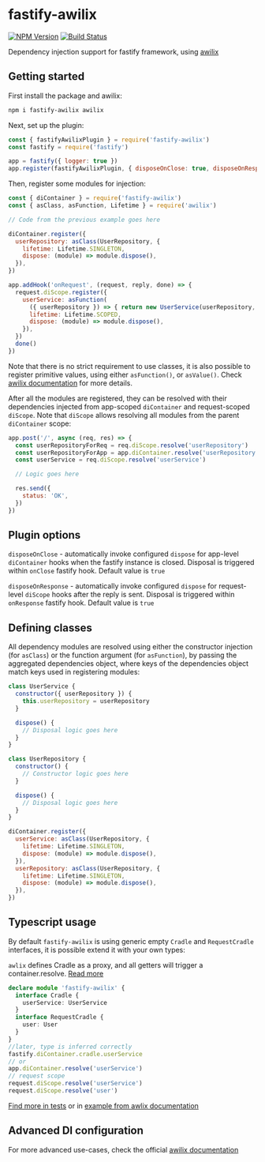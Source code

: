 # fastify-awilix

[![NPM Version][npm-image]][npm-url]
[![Build Status](https://github.com/fastify/fastify-awilix/workflows/ci/badge.svg)](https://github.com/fastify/fastify-awilix/actions)

Dependency injection support for fastify framework, using [awilix](https://github.com/jeffijoe/awilix)

## Getting started

First install the package and awilix:

```bash
npm i fastify-awilix awilix
```

Next, set up the plugin:

```js
const { fastifyAwilixPlugin } = require('fastify-awilix')
const fastify = require('fastify')

app = fastify({ logger: true })
app.register(fastifyAwilixPlugin, { disposeOnClose: true, disposeOnResponse: true })
```

Then, register some modules for injection:

```js
const { diContainer } = require('fastify-awilix')
const { asClass, asFunction, Lifetime } = require('awilix')

// Code from the previous example goes here

diContainer.register({
  userRepository: asClass(UserRepository, {
    lifetime: Lifetime.SINGLETON,
    dispose: (module) => module.dispose(),
  }),
})

app.addHook('onRequest', (request, reply, done) => {
  request.diScope.register({
    userService: asFunction(
      ({ userRepository }) => { return new UserService(userRepository, request.params.countryId) }, {
      lifetime: Lifetime.SCOPED,
      dispose: (module) => module.dispose(),
    }),
  })
  done()
})
```

Note that there is no strict requirement to use classes, it is also possible to register primitive values, using either `asFunction()`, or `asValue()`. Check [awilix documentation](https://github.com/jeffijoe/awilix) for more details.

After all the modules are registered, they can be resolved with their dependencies injected from app-scoped `diContainer` and request-scoped `diScope`. Note that `diScope` allows resolving all modules from the parent `diContainer` scope:

```js
app.post('/', async (req, res) => {
  const userRepositoryForReq = req.diScope.resolve('userRepository')
  const userRepositoryForApp = app.diContainer.resolve('userRepository') // This returns exact same result as the previous line
  const userService = req.diScope.resolve('userService')

  // Logic goes here

  res.send({
    status: 'OK',
  })
})
```


## Plugin options

`disposeOnClose` - automatically invoke configured `dispose` for app-level `diContainer` hooks when the fastify instance is closed.
  Disposal is triggered within `onClose` fastify hook.
  Default value is `true`

`disposeOnResponse` - automatically invoke configured `dispose` for request-level `diScope` hooks after the reply is sent.
  Disposal is triggered within `onResponse` fastify hook.
  Default value is `true`

## Defining classes

All dependency modules are resolved using either the constructor injection (for `asClass`) or the function argument (for `asFunction`), by passing the aggregated dependencies object, where keys
of the dependencies object match keys used in registering modules:
```js
class UserService {
  constructor({ userRepository }) {
    this.userRepository = userRepository
  }

  dispose() {
    // Disposal logic goes here
  }
}

class UserRepository {
  constructor() {
    // Constructor logic goes here
  }

  dispose() {
    // Disposal logic goes here
  }
}

diContainer.register({
  userService: asClass(UserRepository, {
    lifetime: Lifetime.SINGLETON,
    dispose: (module) => module.dispose(),
  }),
  userRepository: asClass(UserRepository, {
    lifetime: Lifetime.SINGLETON,
    dispose: (module) => module.dispose(),
  }),
})
```

## Typescript usage

By default `fastify-awilix` is using generic empty `Cradle` and `RequestCradle` interfaces, it is possible extend it with your own types:

`awlix` defines Cradle as a proxy, and all getters will trigger a container.resolve. [Read more](https://github.com/jeffijoe/awilix#containercradle)

```typescript
declare module 'fastify-awilix' {
  interface Cradle {
    userService: UserService
  }
  interface RequestCradle {
    user: User
  }
}
//later, type is inferred correctly
fastify.diContainer.cradle.userService
// or
app.diContainer.resolve('userService')
// request scope
request.diScope.resolve('userService')
request.diScope.resolve('user')
```

[Find more in tests](./index.test-d.ts) or in [example from awlix documentation](https://github.com/jeffijoe/awilix/blob/master/examples/typescript/src/index.ts)

## Advanced DI configuration

For more advanced use-cases, check the official [awilix documentation](https://github.com/jeffijoe/awilix)

[npm-image]: https://img.shields.io/npm/v/fastify-awilix.svg
[npm-url]: https://npmjs.org/package/fastify-awilix
[downloads-image]: https://img.shields.io/npm/dm/fastify-awilix.svg
[downloads-url]: https://npmjs.org/package/fastify-awilix
